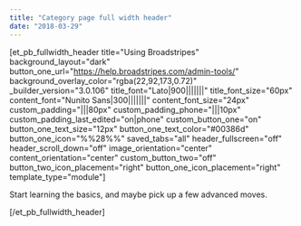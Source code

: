 ```yaml
---
title: "Category page full width header"
date: "2018-03-29"
---
```


\[et\_pb\_fullwidth\_header title="Using Broadstripes" background\_layout="dark" button\_one\_url="https://help.broadstripes.com/admin-tools/" background\_overlay\_color="rgba(22,92,173,0.72)" \_builder\_version="3.0.106" title\_font="Lato|900|||||||" title\_font\_size="60px" content\_font="Nunito Sans|300|||||||" content\_font\_size="24px" custom\_padding="|||80px" custom\_padding\_phone="|||10px" custom\_padding\_last\_edited="on|phone" custom\_button\_one="on" button\_one\_text\_size="12px" button\_one\_text\_color="#00386d" button\_one\_icon="%%28%%" saved\_tabs="all" header\_fullscreen="off" header\_scroll\_down="off" image\_orientation="center" content\_orientation="center" custom\_button\_two="off" button\_two\_icon\_placement="right" button\_one\_icon\_placement="right" template\_type="module"\]

Start learning the basics, and maybe pick up a few advanced moves.

\[/et\_pb\_fullwidth\_header\]
